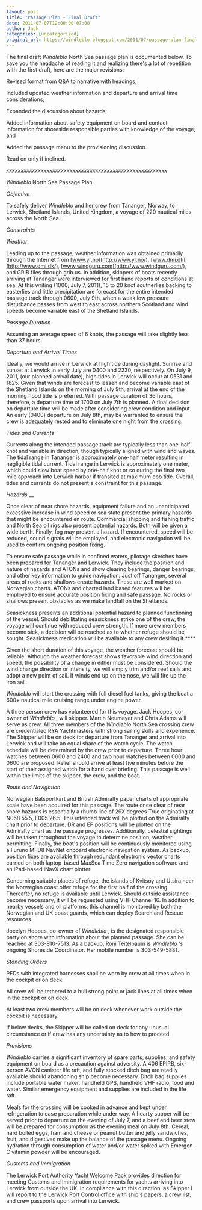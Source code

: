 ```yaml
---
layout: post
title: "Passage Plan - Final Draft"
date: 2011-07-07T12:00:00-07:00
author: Jack
categories: [uncategorized]
original_url: https://windleblo.blogspot.com/2011/07/passage-plan-final-draft.html
---
```


The final draft _Windleblo_ North Sea passage plan is documented below. To save you the headache of reading it and realizing there's a lot of repetition with the first draft, here are the major revisions:

Revised format from Q&A to narrative with headings;

Included updated weather information and departure and arrival time considerations;

Expanded the discussion about hazards;

Added information about safety equipment on board and contact information for shoreside responsible parties with knowledge of the voyage, and

Added the passage menu to the provisioning discussion.

Read on only if inclined.

_xxxxxxxxxxxxxxxxxxxxxxxxxxxxxxxxxxxxxxxxxxxxxxxxxxxxxxxx_

 _Windleblo_ North Sea Passage Plan

_Objective_

To safely deliver _Windleblo_ and her crew from Tananger, Norway, to Lerwick, Shetland Islands, United Kingdom, a voyage of 220 nautical miles across the North Sea.

_Constraints_

_Weather_

Leading up to the passage, weather information was obtained primarily through the Internet from [www.yr.no](http://www.yr.no/), [www.dmi.dk](http://www.dmi.dk/), [www.windguru.com](http://www.windguru.com/), and GRIB files through grib.us. In addition, skippers of boats recently arriving at Tananger were interviewed for first hand reports of conditions at sea. At this writing (1000, July 7, 2011), 15 to 20 knot southerlies backing to easterlies and little precipitation are forecast for the entire intended passage track through 0600, July 9th, when a weak low pressure disturbance passes from west to east across northern Scotland and wind speeds become variable east of the Shetland Islands.

_Passage Duration_

Assuming an average speed of 6 knots, the passage will take slightly less than 37 hours.

_Departure and Arrival Times_

Ideally, we would arrive in Lerwick at high tide during daylight. Sunrise and sunset at Lerwick in early July are 0400 and 2230, respectively. On July 9, 2011, (our planned arrival date), high tides in Lerwick will occur at 0531 and 1825. Given that winds are forecast to lessen and become variable east of the Shetland Islands on the morning of July 9th, arrival at the end of the morning flood tide is preferred. With passage duration of 36 hours, therefore, a departure time of 1700 on July 7th is planned. A final decision on departure time will be made after considering crew condition and input. An early (0400) departure on July 8th, may be warranted to ensure the crew is adequately rested and to eliminate one night from the crossing.

_Tides and Currents_

Currents along the intended passage track are typically less than one-half knot and variable in direction, though typically aligned with wind and waves. The tidal range in Tananger is approximately one-half meter resulting in negligible tidal current. Tidal range in Lerwick is approximately one meter, which could slow boat speed by one-half knot or so during the final two mile approach into Lerwick harbor if transited at maximum ebb tide. Overall, tides and currents do not present a constraint for this passage.

_Hazards_ __

Once clear of near shore hazards, equipment failure and an unanticipated excessive increase in wind speed or sea state present the primary hazards that might be encountered en route. Commercial shipping and fishing traffic and North Sea oil rigs also present potential hazards. Both will be given a wide berth. Finally, fog may present a hazard. If encountered, speed will be reduced, sound signals will be employed, and electronic navigation will be used to confirm ongoing position fixing.

To ensure safe passage while in confined waters, pilotage sketches have been prepared for Tananger and Lerwick. They include the position and nature of hazards and ATONs and show clearing bearings, danger bearings, and other key information to guide navigation. Just off Tananger, several areas of rocks and shallows create hazards. These are well marked on Norwegian charts. ATONs and charted land based features will be employed to ensure accurate position fixing and safe passage. No rocks or shallows present obstacles as we make landfall on the Shetlands.

Seasickness presents an additional potential hazard to planned functioning of the vessel. Should debilitating seasickness strike one of the crew, the voyage will continue with reduced crew strength. If more crew members become sick, a decision will be reached as to whether refuge should be sought. Seasickness medication will be available to any crew desiring it.****

Given the short duration of this voyage, the weather forecast should be reliable. Although the weather forecast shows favorable wind direction and speed, the possibility of a change in either must be considered. Should the wind change direction or intensity, we will simply trim and/or reef sails and adopt a new point of sail. If winds end up on the nose, we will fire up the iron sail.

_Windleblo_ will start the crossing with full diesel fuel tanks, giving the boat a 600+ nautical mile cruising range under engine power.

A three person crew has volunteered for this voyage. Jack Hoopes, co-owner of _Windleblo_ , will skipper. Martin Neumayer and Chris Adams will serve as crew. All three members of the _Windleblo_ North Sea crossing crew are credentialed RYA Yachtmasters with strong sailing skills and experience. The Skipper will be on deck for departure from Tananger and arrival into Lerwick and will take an equal share of the watch cycle. The watch schedule will be determined by the crew prior to departure. Three hour watches between 0600 and 2400 and two hour watches between 0000 and 0600 are proposed. Relief should arrive at least five minutes before the start of their assigned watch for a hand over briefing. This passage is well within the limits of the skipper, the crew, and the boat.

_Route and Navigation_

Norwegian Batsportkart and British Admiralty paper charts of appropriate scale have been acquired for this passage. The route once clear of near shore hazards is essentially a rhumb line of 29X degrees True originating at N058 55.5, E005 26.5. This intended track will be plotted on the Admiralty chart prior to departure. DR and EP positions will be plotted on the Admiralty chart as the passage progresses. Additionally, celestial sightings will be taken throughout the voyage to determine position, weather permitting. Finally, the boat's position will be continuously monitored using a Furuno MFD8 NavNet onboard electronic navigation system. As backup, position fixes are available through redundant electronic vector charts carried on both laptop-based MaxSea Time Zero navigation software and an iPad-based iNavX chart plotter.

Concerning suitable places of refuge, the islands of Kvitsoy and Utsira near the Norwegian coast offer refuge for the first half of the crossing. Thereafter, no refuge is available until Lerwick. Should outside assistance become necessary, it will be requested using VHF Channel 16. In addition to nearby vessels and oil platforms, this channel is monitored by both the Norwegian and UK coast guards, which can deploy Search and Rescue resources.

Jocelyn Hoopes, co-owner of _Windleblo_ , is the designated responsible party on shore with information about the planned passage. She can be reached at 303-810-7513. As a backup, Roni Teitelbaum is _Windleblo 's_ ongoing Shoreside Coordinator. Her mobile number is 303-549-5881. 

_Standing Orders_

PFDs with integrated harnesses shall be worn by crew at all times when in the cockpit or on deck.

All crew will be tethered to a hull strong point or jack lines at all times when in the cockpit or on deck.

At least two crew members will be on deck whenever work outside the cockpit is necessary.

If below decks, the Skipper will be called on deck for any unusual circumstance or if crew has any uncertainty as to how to proceed.

_Provisions_

_Windleblo_ carries a significant inventory of spare parts, supplies, and safety equipment on board as a precaution against adversity. A 406 EPIRB, six-person AVON canister life raft, and fully stocked ditch bag are readily available should abandoning ship become necessary. Ditch bag supplies include portable water maker, handheld GPS, handheld VHF radio, food and water. Similar emergency equipment and supplies are included in the life raft. 

Meals for the crossing will be cooked in advance and kept under refrigeration to ease preparation while under way. A hearty supper will be served prior to departure on the evening of July 7, and a beef and beer stew will be prepared for consumption as the evening meal on July 8th. Cereal, hard boiled eggs, ham and cheese or peanut butter and jelly sandwiches, fruit, and digestives make up the balance of the passage menu. Ongoing hydration through consumption of water and/or water spiked with Emergen-C vitamin powder will be encouraged. 

_Customs and Immigration_

The Lerwick Port Authority Yacht Welcome Pack provides direction for meeting Customs and Immigration requirements for yachts arriving into Lerwick from outside the UK. In compliance with this direction, as Skipper I will report to the Lerwick Port Control office with ship's papers, a crew list, and crew passports upon arrival into Lerwick.